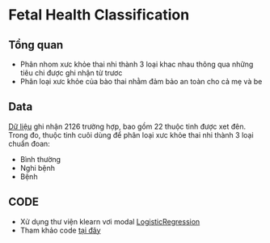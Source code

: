 # Fetal Health Classification #
## Tổng quan ##
* Phân nhom xưc khỏe thai nhi thành 3 loại khac nhau thông qua những tiêu chi được ghi nhận từ trươc
* Phân loại xưc khỏe của bào thai nhằm đảm bảo an toàn cho cả mẹ và be 
## Data ##
[Dữ liệu](https://github.com/khoaphamj1505/CS114.L11.KHCL/blob/master/Logistisc%20Regression(Fetus%20Health)/fetal_health.csv) ghi nhận 2126 trường hợp, bao gồm 22 thuộc tinh được xet đên. Trong đo, thuộc tinh cuôi dùng để phân loại xưc khỏe thai nhi thành 3 loại chuẩn đoan:
* Bình thường
* Nghi bệnh
* Bệnh
## CODE ##
* Xử dụng thư viện klearn vơi modal [LogisticRegression](https://scikit-learn.org/stable/modules/generated/sklearn.linear_model.LogisticRegression.html?highlight=logi#sklearn.linear_model.LogisticRegression)
* Tham khảo code [tại đây](https://github.com/khoaphamj1505/CS114.L11.KHCL/blob/master/Logistisc%20Regression(Fetus%20Health)/Fetal_Health_Classification.ipynb)
